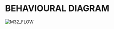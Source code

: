 **BEHAVIOURAL DIAGRAM**
==

![M32_FLOW](https://user-images.githubusercontent.com/98827063/157846591-1c843319-b04e-4a6e-b905-c2135b36a8d0.jpg)


